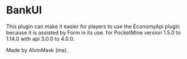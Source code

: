 # BankUI

This plugin can make it easier for players to use the EconomyApi plugin because it is assisted by Form in its use.
for PocketMine version 1.5.0 to 1.14.0 with api 3.0.0 to 4.0.0.

Made by AlvinMask (me).
